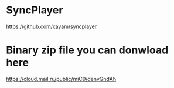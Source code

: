# SyncPlayer
https://github.com/xayam/syncplayer

# Binary zip file you can donwload here
https://cloud.mail.ru/public/miC9/denyGndAh

